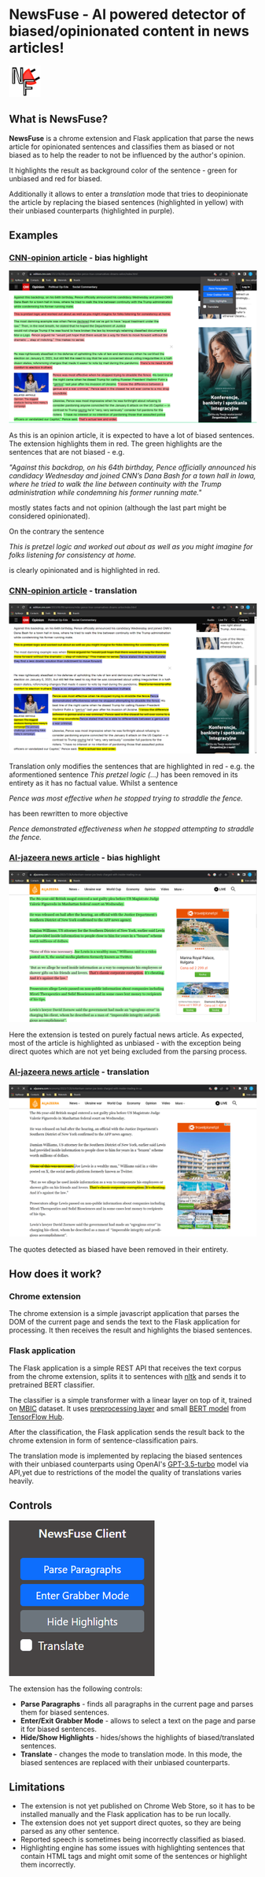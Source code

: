 # NewsFuse - AI powered detector of biased/opinionated content in news articles!

![nf-icon](newsfuse-ext/icons/64.png)

## What is NewsFuse?

**NewsFuse** is a chrome extension and Flask application that parse the news article for opinionated sentences and classifies them as biased or not biased as to help the reader to not be influenced by the author's opinion.

It highlights the result as background color of the sentence - green for unbiased and red for biased.

Additionally it allows to enter a _translation_ mode that tries to deopinionate the article by replacing the biased sentences (highlighted in yellow) with their unbiased counterparts (highlighted in purple).

## Examples

### [CNN-opinion article](https://edition.cnn.com/2023/06/08/opinions/mike-pence-true-conservatives-dreams-avlon/index.html) - bias highlight

![cnn-highlights](readme_pictures/cnn-opinions-highlights.png)

As this is an opinion article, it is expected to have a lot of biased sentences. The extension highlights them in red. The green highlights are the sentences that are not biased - e.g.

_"Against this backdrop, on his 64th birthday, Pence officially announced his candidacy Wednesday and joined CNN’s Dana Bash for a town hall in Iowa, where he tried to walk the line between continuity with the Trump administration while condemning his former running mate."_

mostly states facts and not opinion (although the last part might be considered opinionated).

On the contrary the sentence

_This is pretzel logic and worked out about as well as you might imagine for folks listening for consistency at home._

is clearly opinionated and is highlighted in red.

### [CNN-opinion article](https://edition.cnn.com/2023/06/08/opinions/mike-pence-true-conservatives-dreams-avlon/index.html) - translation

![cnn-translation](readme_pictures/cnn-opinions-translation.png)

Translation only modifies the sentences that are highlighted in red - e.g. the aformentioned sentence _This pretzel logic (...)_ has been removed in its entirety as it has no factual value. Whilst a sentence

_Pence was most effective when he stopped trying to straddle the fence._

has been rewritten to more objective

_Pence demonstrated effectiveness when he stopped attempting to straddle the fence._

### [Al-jazeera news article](https://www.aljazeera.com/economy/2023/7/26/tottenham-owner-joe-lewis-charged-with-insider-trading-in-us) - bias highlight

![aljazeera-highlights](readme_pictures/aj-news-highlights.png)

Here the extension is tested on purely factual news article. As expected, most of the article is highlighted as unbiased - with the exception being direct quotes which are not yet being excluded from the parsing process.

### [Al-jazeera news article](https://www.aljazeera.com/economy/2023/7/26/tottenham-owner-joe-lewis-charged-with-insider-trading-in-us) - translation

![aljazeera-translation](readme_pictures/aj-news-translation.png)

The quotes detected as biased have been removed in their entirety.

## How does it work?

### Chrome extension

The chrome extension is a simple javascript application that parses the DOM of the current page and sends the text to the Flask application for processing. It then receives the result and highlights the biased sentences.

### Flask application

The Flask application is a simple REST API that receives the text corpus from the chrome extension, splits it to sentences with [nltk](https://www.nltk.org/) and sends it to pretrained BERT classifier.

The classifier is a simple transformer with a linear layer on top of it, trained on [MBIC](https://www.kaggle.com/datasets/timospinde/mbic-a-media-bias-annotation-dataset) dataset. It uses [preprocessing layer](https://tfhub.dev/tensorflow/bert_en_uncased_preprocess/3) and small [BERT model](https://tfhub.dev/tensorflow/small_bert/bert_en_uncased_L-8_H-128_A-2/2) from [TensorFlow Hub](https://tfhub.dev/).

After the classification, the Flask application sends the result back to the chrome extension in form of sentence-classification pairs.

The translation mode is implemented by replacing the biased sentences with their unbiased counterparts using OpenAI's [GPT-3.5-turbo](https://openai.com/blog/better-language-models/) model via API,yet due to restrictions of the model the quality of translations varies heavily.

## Controls

![controls](readme_pictures/nf-client.png)

The extension has the following controls:

- **Parse Paragraphs** - finds all paragraphs in the current page and parses them for biased sentences.
- **Enter/Exit Grabber Mode** - allows to select a text on the page and parse it for biased sentences.
- **Hide/Show Highlights** - hides/shows the highlights of biased/translated sentences.
- **Translate** - changes the mode to translation mode. In this mode, the biased sentences are replaced with their unbiased counterparts.

## Limitations

- The extension is not yet published on Chrome Web Store, so it has to be installed manually and the Flask application has to be run locally.
- The extension does not yet support direct quotes, so they are being parsed as any other sentence.
- Reported speech is sometimes being incorrectly classified as biased.
- Highlighting engine has some issues with highlighting sentences that contain HTML tags and might omit some of the sentences or highlight them incorrectly.
